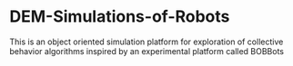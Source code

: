 # DEM-Simulations-of-Robots
This is an object oriented simulation platform for exploration of collective behavior algorithms inspired by an experimental platform called BOBBots 
